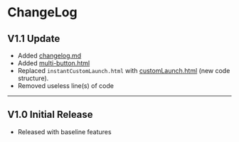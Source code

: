 # ChangeLog

## V1.1 Update

- Added [changelog.md](/changelog.md)
- Added [multi-button.html](/multi-button.html)
- Replaced `instantCustomLaunch.html` with [customLaunch.html](/customLaunch.html) (new code structure).
- Removed useless line(s) of code

---

## V1.0 Initial Release

- Released with baseline features